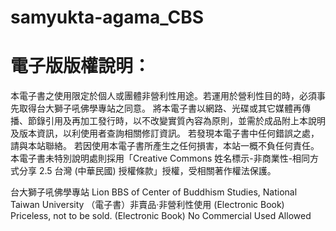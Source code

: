 # samyukta-agama_CBS
# 電子版版權說明：

本電子書之使用限定於個人或團體非營利性用途。若運用於營利性目的時，必須事先取得台大獅子吼佛學專站之同意。
將本電子書以網路、光碟或其它媒體再傳播、節錄引用及再加工發行時，以不改變實質內容為原則，並需於成品附上本說明及版本資訊，以利使用者查詢相關修訂資訊。
若發現本電子書中任何錯誤之處，請與本站聯絡。
若因使用本電子書所產生之任何損害，本站一概不負任何責任。
本電子書未特別說明處則採用「Creative Commons 姓名標示-非商業性-相同方式分享 2.5 台灣 (中華民國) 授權條款」授權，受相關著作權法保護。

台大獅子吼佛學專站
Lion BBS of Center of Buddhism Studies, National Taiwan University
（電子書）非賣品‧非營利性使用
(Electronic Book) Priceless, not to be sold.
(Electronic Book) No Commercial Used Allowed

